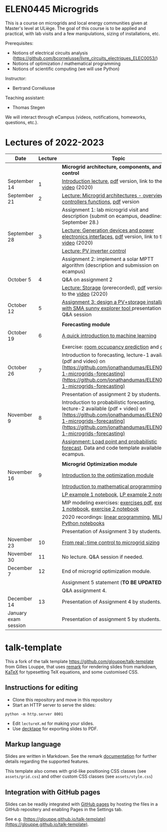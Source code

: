 # ELEN0445 Microgrids

This is a course on microgrids and local energy communities given at Master's level at ULiège.
The goal of this course is to be applied and practical, with lab visits and a few manipulations, sizing of installations, etc.

Prerequisites: 
 - Notions of electrical circuits analysis (https://github.com/bcornelusse/livre_circuits_electriques_ELEC0053/)
 - Notions of optimization / mathematical programming
 - Notions of scientific computing (we will use Python)

Instructor: 
 - Bertrand Cornélusse

Teaching assistant:
 - Thomas Stegen

We will interact through eCampus (videos, notifications, homeworks, questions, etc.). 


# Lectures of 2022-2023
| Date | Lecture | Topic |
| --- | --- | --- |
| | | **Microgrid architecture, components, and control** |
| September 14 | 1 | [Introduction lecture](https://bcornelusse.github.io/ELEN0445-microgrids/?p=introduction.md), [pdf](pdf/introduction.pdf) version, link to the [video](https://vimeo.com/458482575/aff88eb6bf) (2020) |
| September 21 | 2 |  [Lecture: Microgrid architectures - overview of controllers functions](https://bcornelusse.github.io/ELEN0445-microgrids/?p=architectures.md), [pdf](pdf/architectures.pdf) version|
|              |   |Assignment 1: lab microgrid visit and description (submit on ecampus, deadline: September 28.)|
| September 28 | 3 | [Lecture: Generation devices and power electronics interfaces](https://bcornelusse.github.io/ELEN0445-microgrids/?p=devices_and_interfaces.md), [pdf](pdf/devices_and_interfaces.pdf) version, link to the [video](https://vimeo.com/463509021/fd2d2a877e) (2020)|
|              |   |  [Lecture: PV inverter control](pdf/20220927_PV_inverter_control.pdf) |
|              |   | Assignment 2: implement a solar MPTT algorithm (description and submission on ecampus)|
| October 5    | 4 | Q&A on assignment 2 |
|              |   | [Lecture: Storage](https://bcornelusse.github.io/ELEN0445-microgrids/?p=storage.md) (prerecorded), [pdf](pdf/storage.pdf) version, link to the [video](https://vimeo.com/463823298/f6561ddd30) (2020) |
| October 12   | 5  | [Assignment 3: design a PV+storage installation with SMA sunny explorer tool ](https://docs.google.com/document/d/11-PIfuOZclRARQJjPJf0fZI5lZdYmYdIg44CfuEL6Ss/edit?usp=sharing) presentation and Q&A session|
||||
| | |**Forecasting module**|
| October 19   | 6  | [A quick introduction to machine learning](pdf/IntroductiontoMachineLearningDENSYS2021.pptx)|
|            |   | Exercise: [room occupancy prediction](https://colab.research.google.com/drive/1qhVUg9_W-4U3AcQXyP9ZW7TfmbUX91Mz?usp=sharing) and [data](notebooks/data.zip)|
| October 26  |  7  | Introduction to forecasting, lecture-1 available (pdf and video) on [https://github.com/jonathandumas/ELEN0445-1-microgrids-forecasting](https://github.com/jonathandumas/ELEN0445-1-microgrids-forecasting)|
|              |   | Presentation of assignment 2 by students. |
| November 9  | 8 | Introduction to probabilistic forecasting, lecture-2 available (pdf + video) on [https://github.com/jonathandumas/ELEN0445-1-microgrids-forecasting](https://github.com/jonathandumas/ELEN0445-1-microgrids-forecasting)  |
|              |    | [Assignment: Load point and probabilistic forecast](pdf/hw4.pdf). Data and code template available on ecampus.|
||||
| | |**Microgrid Optimization module**|
| November 16  | 9 | [Introduction to the optimization module](pdf/20211116_microgrids_optimization.pdf) |
|              |   | [Introduction to mathematical programming](pdf/intro_math_programming_v2.pdf) | 
|              |   | [LP example 1 notebook](https://colab.research.google.com/drive/1xgO3EhGoG6P5E9BVV7QyPgLJM5HdNDrY?usp=sharing), [LP example 2 notebook](https://colab.research.google.com/drive/1ujoTNfu2_sCoVK7ksqbXgusmAAizvIip?usp=sharing) | 
|              |   | MIP modeling exercises: [exercises pdf](pdf/MIP_exercises.pdf), [exercise 1 notebook](https://colab.research.google.com/drive/1dVQyXylIrwJvaD23hY2p1_xkplJfROqm?usp=sharing), [exercise 2 notebook](https://colab.research.google.com/drive/1UoUrG6N2I5RxA5g0IpXCH09gnsGybezG?usp=sharing) |
|              |   |  2020 recordings: [linear programming](https://vimeo.com/470341870/615ef20e80), [MILP](https://vimeo.com/470525624/7fdaadad42) <br> [Python notebooks](notebooks/) |
|              |   |  Presentation of Assignment 3 by students. |
| November 23  | 10 | [From real-time control to microgrid sizing ](https://github.com/bcornelusse/ELEN0445-microgrids/blob/master/pdf/20211124_microgrids_optimization.pdf) |
| November 30   | 11 | No lecture. Q&A session if needed. |
| December 7   | 12 | End of microgrid optimization module. |
|              |    | Assignment 5 statement (**TO BE UPDATED**) |
|              |    | Q&A assignment 4. |
| December 14   | 13 | Presentation of Assignment 4 by students. |
| January exam session  |  | Presentation of assignment 5 by students. |


# talk-template

This a fork of the talk template https://github.com/glouppe/talk-template from Gilles Louppe, that uses [remark](https://github.com/gnab/remark) for rendering slides from markdown, [KaTeX](https://github.com/Khan/KaTeX) for typesetting TeX equations, and some customised CSS.

## Instructions for editing

- Clone this repository and move in this repository
- Start an HTTP server to serve the slides:
```
python -m http.server 8001
```
- Edit `lectureX.md` for making your slides.
- Use [decktape](https://github.com/astefanutti/decktape) for exporting slides to PDF.

## Markup language

Slides are written in Markdown. See the remark [documentation](https://github.com/gnab/remark/wiki/Markdown) for further details regarding the supported features.

This template also comes with grid-like positioning CSS classes (see `assets/grid.css`) and other custom CSS classes (see `assets/style.css`)

## Integration with GitHub pages

Slides can be readily integrated with [GitHub pages](https://pages.github.com/) by hosting the files in a GitHub repositery and enabling Pages in the Settings tab.

See e.g. [https://glouppe.github.io/talk-template](https://glouppe.github.io/talk-template). 
